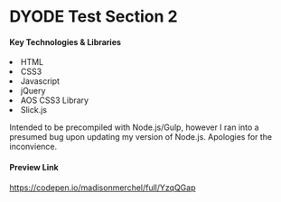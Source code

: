 # DYODE Test Section 2

<h4>Key Technologies & Libraries</h4>
<li>HTML</li>
<li>CSS3</li>
<li>Javascript</li>
<li>jQuery</li>
<li>AOS CSS3 Library</li>
<li>Slick.js</li>
<p></p>
<p>Intended to be precompiled with Node.js/Gulp, however I ran into a presumed bug upon updating my version of Node.js. Apologies for the inconvience.</p>

<h4>Preview Link</h4>

https://codepen.io/madisonmerchel/full/YzqQGap
